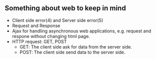 ## Something about web to keep in mind
- Client side error(4) and Server side error(5)
- Request and Response
- Ajax for handling asynchronous web applications, e.g. request and respone without changing html page.
- HTTP request: GET, POST
  - GET: The client side ask for data from the server side.
  - POST: The client side send data to the server side.
